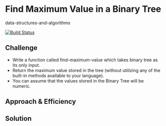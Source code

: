 # Find Maximum Value in a Binary Tree
data-structures-and-algorithms

[![Build Status](https://travis-ci.com/Alwynblake/401n12-data-structures-and-algorithms.svg?branch=master)](https://travis-ci.com/Alwynblake/401n12-data-structures-and-algorithms)

## Challenge

* Write a function called find-maximum-value which takes binary tree as its only input. 
* Return the maximum value stored in the tree (without utilizing any of the built-in methods available to your language). 
* You can assume that the values stored in the Binary Tree will be numeric.
## Approach & Efficiency


## Solution
